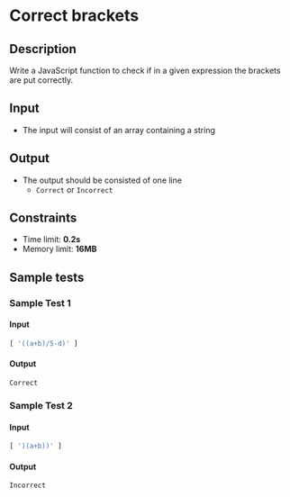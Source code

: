 # Correct brackets

## Description
Write a JavaScript function to check if in a given expression the brackets are put correctly.

## Input
- The input will consist of an array containing a string

## Output
- The output should be consisted of one line
  - `Correct` or `Incorrect`

## Constraints
- Time limit: **0.2s**
- Memory limit: **16MB**

## Sample tests

### Sample Test 1

#### Input
```js
[ '((a+b)/5-d)' ]
```

#### Output
```
Correct
```

### Sample Test 2

#### Input
```js
[ ')(a+b))' ]
```

#### Output
```
Incorrect
```